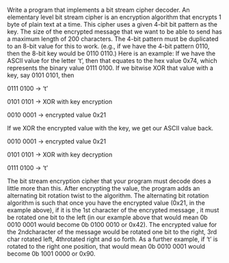 Write a program that implements a bit stream cipher decoder. An elementary level bit stream cipher is an encryption algorithm that encrypts 1 byte of plain text at a time. This cipher uses a given 4-bit bit pattern as the key. The size of the encrypted message that we want to be able to send has a maximum length of 200 characters. The 4-bit pattern must be duplicated to an 8-bit value for this to work. (e.g., if we have the 4-bit pattern 0110, then the 8-bit key would be 0110 0110.) Here is an example: If we have the ASCII value for the letter ‘t’, then that equates to the hex value 0x74, which represents the binary value 0111 0100. If we bitwise XOR that value with a key, say 0101 0101, then

0111 0100 -> ‘t’

0101 0101 -> XOR with key encryption

0010 0001 -> encrypted value 0x21

If we XOR the encrypted value with the key, we get our ASCII value back.

0010 0001 -> encrypted value 0x21

0101 0101 -> XOR with key decryption

0111 0100 -> ‘t’

The bit stream encryption cipher that your program must decode does a little more than this. After encrypting the value, the program adds an alternating bit rotation twist to the algorithm. The alternating bit rotation algorithm is such that once you have the encrypted value (0x21, in the example above), if it is the 1st character of the encrypted message , it must be rotated one bit to the left (in our example above that would mean 0b 0010 0001 would become 0b 0100 0010 or 0x42). The encrypted value for the 2ndcharacter of the message would be rotated one bit to the right, 3rd char rotated left, 4throtated right and so forth. As a further example, if ‘t’ is rotated to the right one position, that would mean 0b 0010 0001 would become 0b 1001 0000 or 0x90.

